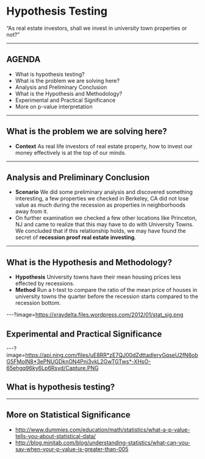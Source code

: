 # Hypothesis Testing

“As real estate investors, shall we invest in university town properties or not?”

---

## AGENDA
* What is hypothesis testing?
* What is the problem we are solving here?
* Analysis and Preliminary Conclusion
* What is the Hypothesis and Methodology?
* Experimental and Practical Significance
* More on p-value interpretation

---

## What is the problem we are solving here?
- **Context** As real life investors of real estate property, how to invest our money effectively is at the top of our minds.


---

## Analysis and Preliminary Conclusion

- **Scenario** We did some preliminary analysis and discovered something interesting, a few properties we checked in Berkeley, CA
did not lose value as much during the recession as properties in neighborhoods away from it. 
- On further examination we checked a few other locations like Princeton, NJ and came to realize that this may have to do with University Towns. We concluded that if this 
relationship holds, we may have found the secret of **recession proof real estate investing**.


---

## What is the Hypothesis and Methodology?
- **Hypothesis** University towns have their mean housing prices less effected by recessions. 
- **Method** Run a t-test to compare the ratio of the mean price of houses in university towns the quarter before the recession starts compared to the recession bottom.

---?image=https://xraydelta.files.wordpress.com/2012/01/stat_sig.png

## Experimental and Practical Significance


---?image=https://api.ning.com/files/uE8RR*zE7QJ00dZdttadIervGqseU2fN6obG5FMolN8*3ePNUGDknON4Pni3vkL2GwTGTws*-XHsO-65ehgq96ky6Lp6Rsyd/Capture.PNG

## What is hypothesis testing?

---

## More on Statistical Significance
- http://www.dummies.com/education/math/statistics/what-a-p-value-tells-you-about-statistical-data/
- http://blog.minitab.com/blog/understanding-statistics/what-can-you-say-when-your-p-value-is-greater-than-005
